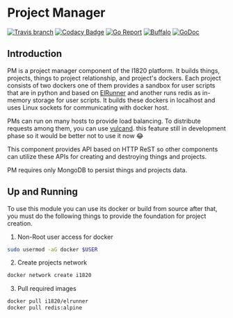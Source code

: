 # Project Manager
[![Travis branch](https://img.shields.io/travis/com/I1820/pm/master.svg?style=flat-square)](https://travis-ci.com/I1820/pm)
[![Codacy Badge](https://img.shields.io/codacy/grade/7dd562018dbc45f4a069c12c48195add.svg?style=flat-square)](https://www.codacy.com/project/i1820/pm/dashboard)
[![Go Report](https://goreportcard.com/badge/github.com/I1820/pm?style=flat-square)](https://goreportcard.com/report/github.com/I1820/pm)
[![Buffalo](https://img.shields.io/badge/powered%20by-buffalo-blue.svg?style=flat-square)](http://gobuffalo.io)
[![GoDoc](https://img.shields.io/badge/godoc-reference-blue.svg?style=flat-square)](https://godoc.org/github.com/I1820/pm)


## Introduction
PM is a project manager component of the I1820 platform.
It builds things, projects, things to project relationship, and project's dockers.
Each project consists of two dockers one of them provides a sandbox for user scripts that are in python and based on [ElRunner](https://github.com/I1820/ElRunner) and another
runs redis as in-memory storage for user scripts.
It builds these dockers in localhost and uses Linux sockets for communicating with docker host.

PMs can run on many hosts to provide load balancing. To distribute requests among them, you can use [vulcand](https://vulcand.readthedocs.io/en/latest/quickstart.html#quick-start). this feature still in development phase so it would be better not to use it now :joy:

This component provides API based on HTTP ReST so other components can utilize these APIs for creating and destroying things and projects.

PM requires only MongoDB to persist things and projects data.

## Up and Running

To use this module you can use its docker or build from source
after that, you must do the following things to provide the foundation for project creation.

1. Non-Root user access for docker
```sh
sudo usermod -aG docker $USER
```

2. Create projects network
```sh
docker network create i1820
```

3. Pull required images
```sh
docker pull i1820/elrunner
docker pull redis:alpine
```
